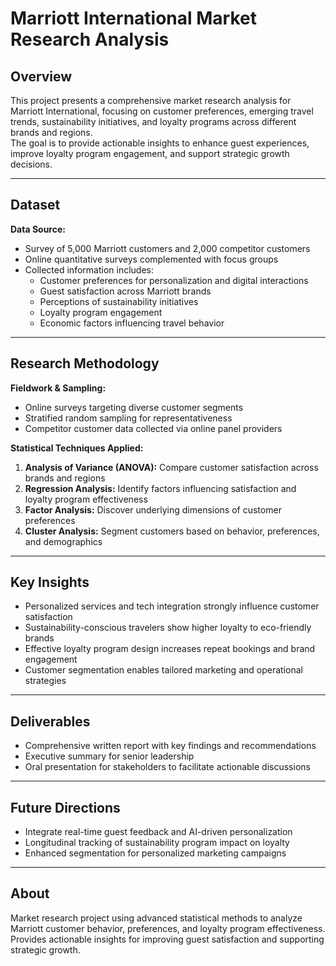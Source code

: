 # Marriott International Market Research Analysis

## Overview
This project presents a comprehensive market research analysis for Marriott International, focusing on customer preferences, emerging travel trends, sustainability initiatives, and loyalty programs across different brands and regions.  
The goal is to provide actionable insights to enhance guest experiences, improve loyalty program engagement, and support strategic growth decisions.

---

## Dataset
**Data Source:**  
- Survey of 5,000 Marriott customers and 2,000 competitor customers  
- Online quantitative surveys complemented with focus groups  
- Collected information includes:  
  - Customer preferences for personalization and digital interactions  
  - Guest satisfaction across Marriott brands  
  - Perceptions of sustainability initiatives  
  - Loyalty program engagement  
  - Economic factors influencing travel behavior  

---

## Research Methodology
**Fieldwork & Sampling:**  
- Online surveys targeting diverse customer segments  
- Stratified random sampling for representativeness  
- Competitor customer data collected via online panel providers  

**Statistical Techniques Applied:**  
1. **Analysis of Variance (ANOVA):** Compare customer satisfaction across brands and regions  
2. **Regression Analysis:** Identify factors influencing satisfaction and loyalty program effectiveness  
3. **Factor Analysis:** Discover underlying dimensions of customer preferences  
4. **Cluster Analysis:** Segment customers based on behavior, preferences, and demographics  

---

## Key Insights
- Personalized services and tech integration strongly influence customer satisfaction  
- Sustainability-conscious travelers show higher loyalty to eco-friendly brands  
- Effective loyalty program design increases repeat bookings and brand engagement  
- Customer segmentation enables tailored marketing and operational strategies  

---

## Deliverables
- Comprehensive written report with key findings and recommendations  
- Executive summary for senior leadership  
- Oral presentation for stakeholders to facilitate actionable discussions  

---

## Future Directions
- Integrate real-time guest feedback and AI-driven personalization  
- Longitudinal tracking of sustainability program impact on loyalty  
- Enhanced segmentation for personalized marketing campaigns  

---

## About
Market research project using advanced statistical methods to analyze Marriott customer behavior, preferences, and loyalty program effectiveness. Provides actionable insights for improving guest satisfaction and supporting strategic growth.
